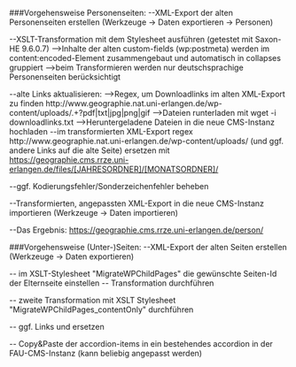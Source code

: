 ###Vorgehensweise Personenseiten:
--XML-Export der alten Personenseiten erstellen (Werkzeuge -> Daten exportieren -> Personen)

--XSLT-Transformation mit dem Stylesheet ausführen (getestet mit Saxon-HE 9.6.0.7)
-->Inhalte der alten custom-fields (wp:postmeta) werden im content:encoded-Element zusammengebaut und automatisch in collapses gruppiert
-->beim Transformieren werden nur deutschsprachige Personenseiten berücksichtigt

--alte Links aktualisieren:
-->Regex, um Downloadlinks im alten XML-Export zu finden
http:\/\/www\.geographie\.nat\.uni-erlangen\.de\/wp-content\/uploads\/.+?pdf|txt|jpg|png|gif
-->Dateien runterladen mit
wget -i downloadlinks.txt
-->Heruntergeladene Dateien in die neue CMS-Instanz hochladen
--im transformierten XML-Export regex http:\/\/www\.geographie\.nat\.uni-erlangen\.de\/wp-content\/uploads\/ (und ggf. andere Links auf die alte Seite) ersetzen mit https://geographie.cms.rrze.uni-erlangen.de/files/[JAHRESORDNER]/[MONATSORDNER]/

--ggf. Kodierungsfehler/Sonderzeichenfehler beheben

--Transformierten, angepassten XML-Export in die neue CMS-Instanz importieren (Werkzeuge -> Daten importieren)

--Das Ergebnis: https://geographie.cms.rrze.uni-erlangen.de/person/

###Vorgehensweise (Unter-)Seiten:
--XML-Export der alten Seiten erstellen (Werkzeuge -> Daten exportieren)

-- im XSLT-Stylesheet "MigrateWPChildPages" die gewünschte Seiten-Id der Elternseite einstellen
-- Transformation durchführen

-- zweite Transformation mit XSLT Stylesheet "MigrateWPChildPages_contentOnly" durchführen

-- ggf. Links und ersetzen

-- Copy&Paste der accordion-items in ein bestehendes accordion in der FAU-CMS-Instanz (kann beliebig angepasst werden)

